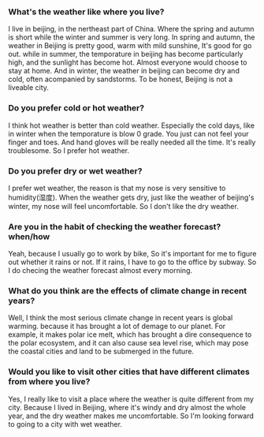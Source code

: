 ### What's the weather like where you live?
I live in beijing, in the nertheast part of China.
Where the spring and autumn is short while the winter and summer is very long.
In spring and autumn, the weather in Beijing is pretty good, warm with mild sunshine, It's good for go out.
while in summer, the temporature in beijing has become particularly high, and the sunlight has become hot.
Almost everyone would choose to stay at home. 
And in winter, the weather in beijing can become dry and cold, often acompanied by sandstorms.
To be honest, Beijing is not a liveable city.

### Do you prefer cold or hot weather?
I think hot weather is better than cold weather.
Especially the cold days, like in winter when the temporature is blow 0 grade.
You just can not feel your finger and toes. And hand gloves will be really needed all the time.
It's really troublesome. So I prefer hot weather.

### Do you prefer dry or wet weather?
I prefer wet weather, the reason is that my nose is very sensitive to humidity(湿度).
When the weather gets dry, just like the weather of beijing's winter, 
my nose will feel uncomfortable.
So I don't like the dry weather.

### Are you in the habit of checking the weather forecast? when/how
Yeah, because I usually go to work by bike,  So it's important for me to figure out
whether it rains or not.
If it rains, I have to go to the office by subway.
So I do checing the weather forecast almost every morning.

### What do you think are the effects of climate change in recent years?
Well, I think the most serious climate change in recent years is global warming.
because it has brought a lot of demage to our planet.
For example, it makes polar ice melt, which has brought a dire consequence to the polar ecosystem, 
and it can also cause sea level rise, which may pose the coastal cities and land to be submerged in the future.

### Would you like to visit other cities that have different climates from where you live?
Yes, I really like to visit a place where the weather is quite different from my city.
Because I lived in Beijing, where it's windy and dry almost the whole year, and the dry weather makes me uncomfortable.
So I'm looking forward to going to a city with wet weather. 